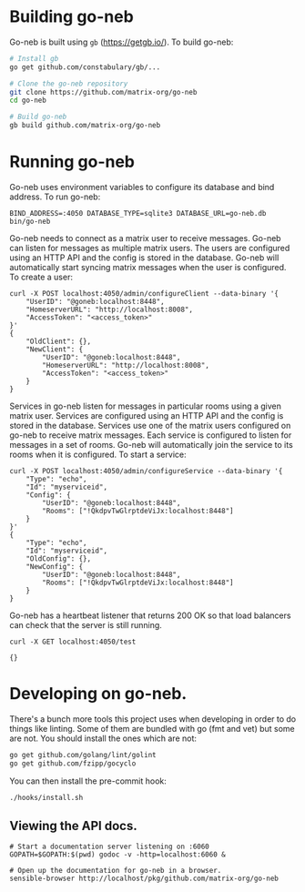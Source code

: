 # Building go-neb

Go-neb is built using `gb` (https://getgb.io/). To build go-neb:

```bash
# Install gb
go get github.com/constabulary/gb/...

# Clone the go-neb repository
git clone https://github.com/matrix-org/go-neb
cd go-neb

# Build go-neb
gb build github.com/matrix-org/go-neb
```

# Running go-neb

Go-neb uses environment variables to configure its database and bind address.
To run go-neb:

    BIND_ADDRESS=:4050 DATABASE_TYPE=sqlite3 DATABASE_URL=go-neb.db bin/go-neb


Go-neb needs to connect as a matrix user to receive messages. Go-neb can listen
for messages as multiple matrix users. The users are configured using an
HTTP API and the config is stored in the database. Go-neb will automatically
start syncing matrix messages when the user is configured. To create a user:

    curl -X POST localhost:4050/admin/configureClient --data-binary '{
        "UserID": "@goneb:localhost:8448",
        "HomeserverURL": "http://localhost:8008",
        "AccessToken": "<access_token>"
    }'
    {
        "OldClient": {},
        "NewClient": {
            "UserID": "@goneb:localhost:8448",
            "HomeserverURL": "http://localhost:8008",
            "AccessToken": "<access_token>"
        }
    }

Services in go-neb listen for messages in particular rooms using a given matrix
user. Services are configured using an HTTP API and the config is stored in the
database. Services use one of the matrix users configured on go-neb to receive
matrix messages. Each service is configured to listen for messages in a set
of rooms. Go-neb will automatically join the service to its rooms when it is
configured. To start a service:

    curl -X POST localhost:4050/admin/configureService --data-binary '{
        "Type": "echo",
        "Id": "myserviceid",
        "Config": {
            "UserID": "@goneb:localhost:8448",
            "Rooms": ["!QkdpvTwGlrptdeViJx:localhost:8448"]
        }
    }'
    {
        "Type": "echo",
        "Id": "myserviceid",
        "OldConfig": {},
        "NewConfig": {
            "UserID": "@goneb:localhost:8448",
            "Rooms": ["!QkdpvTwGlrptdeViJx:localhost:8448"]
        }
    }

Go-neb has a heartbeat listener that returns 200 OK so that load balancers can
check that the server is still running.

    curl -X GET localhost:4050/test

    {}

# Developing on go-neb.

There's a bunch more tools this project uses when developing in order to do things like linting. Some of them are bundled with go (fmt and vet) but some are not. You should install the ones which are not:

```bash
go get github.com/golang/lint/golint
go get github.com/fzipp/gocyclo
```

You can then install the pre-commit hook:

```bash
./hooks/install.sh
```

## Viewing the API docs.

```
# Start a documentation server listening on :6060
GOPATH=$GOPATH:$(pwd) godoc -v -http=localhost:6060 &

# Open up the documentation for go-neb in a browser.
sensible-browser http://localhost/pkg/github.com/matrix-org/go-neb
```
